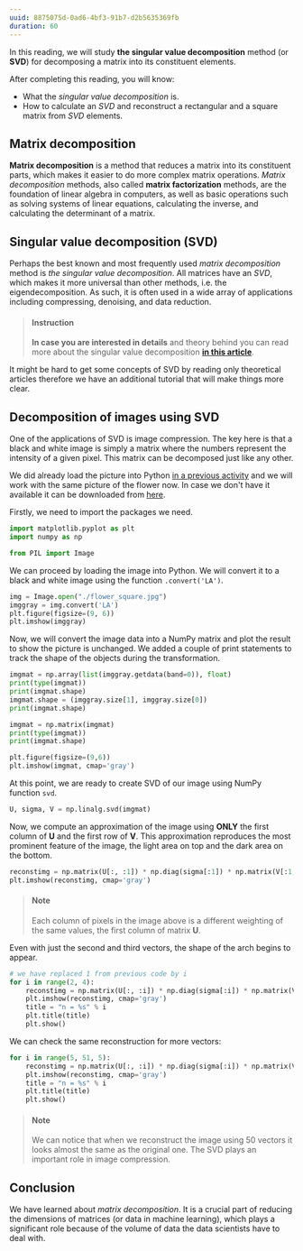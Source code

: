 ```yaml
---
uuid: 8875075d-0ad6-4bf3-91b7-d2b5635369fb
duration: 60
---
```


In this reading, we will study **the singular value decomposition** method (or **SVD**) for decomposing a matrix into its constituent elements.

After completing this reading, you will know:

* What the _singular value decomposition_ is.
* How to calculate an _SVD_ and reconstruct a rectangular and a square matrix from _SVD_ elements.

## Matrix decomposition

__Matrix decomposition__ is a method that reduces a matrix into its constituent parts, which makes it easier to do more complex matrix operations. _Matrix decomposition_ methods, also called **matrix factorization** methods, are the foundation of linear algebra in computers, as well as basic operations such as solving systems of linear equations, calculating the inverse, and calculating the determinant of a matrix.

## Singular value decomposition (SVD)

Perhaps the best known and most frequently used _matrix decomposition_ method is _the singular value decomposition_. All matrices have an _SVD_, which makes it more universal than other methods, i.e. the eigendecomposition. As such, it is often used in a wide array of applications including compressing, denoising, and data reduction.


> #### Instruction
> **In case you are interested in details** and theory behind you can read more about the singular value decomposition [**in this article**](https://medium.com/@jonathan_hui/machine-learning-singular-value-decomposition-svd-principal-component-analysis-pca-1d45e885e491).



<!-- -->

It might be hard to get some concepts of SVD by reading only theoretical articles therefore we have an additional tutorial that will make things more clear.

## Decomposition of images using SVD

One of the applications of SVD is image compression. The key here is that a black and white image is simply a matrix where the numbers represent the intensity of a given pixel. This matrix can be decomposed just like any other. 

We did already load the picture into Python [in a previous activity](/03fe597e-d1f4-40a0-ade3-d08854f50645) and we will work with the same picture of the flower now. In case we don't have it available it can be downloaded from [here](https://drive.google.com/file/d/1sFIzRG8AzyxAyU2BjjrNgnrMbTyjrRB-/view).

Firstly, we need to import the packages we need.

```python
import matplotlib.pyplot as plt
import numpy as np

from PIL import Image
```

We can proceed by loading the image into Python. We will convert it to a black and white image using the function `.convert('LA')`.

```python
img = Image.open("./flower_square.jpg")
imggray = img.convert('LA') 
plt.figure(figsize=(9, 6))
plt.imshow(imggray)
```

Now, we will convert the image data into a NumPy matrix and plot the result to show the picture is unchanged. We added a couple of print statements to track the shape of the objects during the transformation.

```python
imgmat = np.array(list(imggray.getdata(band=0)), float)
print(type(imgmat))
print(imgmat.shape)
imgmat.shape = (imggray.size[1], imggray.size[0])
print(imgmat.shape)

imgmat = np.matrix(imgmat)
print(type(imgmat))
print(imgmat.shape)

plt.figure(figsize=(9,6))
plt.imshow(imgmat, cmap='gray')
```

At this point, we are ready to create SVD of our image using NumPy function `svd`.

```python
U, sigma, V = np.linalg.svd(imgmat)
```

Now, we compute an approximation of the image using **ONLY** the first column of **U** and the first row of **V**. This approximation reproduces the most prominent feature of the image, the light area on top and the dark area on the bottom.

```python
reconstimg = np.matrix(U[:, :1]) * np.diag(sigma[:1]) * np.matrix(V[:1, :])
plt.imshow(reconstimg, cmap='gray')
```

> #### Note
> Each column of pixels in the image above is a different weighting of the same values, the first column of matrix **U**.

Even with just the second and third vectors, the shape of the arch begins to appear.

```python
# we have replaced 1 from previous code by i
for i in range(2, 4):
    reconstimg = np.matrix(U[:, :i]) * np.diag(sigma[:i]) * np.matrix(V[:i, :])
    plt.imshow(reconstimg, cmap='gray')
    title = "n = %s" % i
    plt.title(title)
    plt.show()
```

We can check the same reconstruction for more vectors:

```python
for i in range(5, 51, 5):
    reconstimg = np.matrix(U[:, :i]) * np.diag(sigma[:i]) * np.matrix(V[:i, :])
    plt.imshow(reconstimg, cmap='gray')
    title = "n = %s" % i
    plt.title(title)
    plt.show()
```

> #### Note
> We can notice that when we reconstruct the image using 50 vectors it looks almost the same as the original one. The SVD plays an important role in image compression.



## Conclusion

We have learned about _matrix decomposition_. It is a crucial part of reducing the dimensions of matrices (or data in machine learning), which plays a significant role because of the volume of data the data scientists have to deal with.

